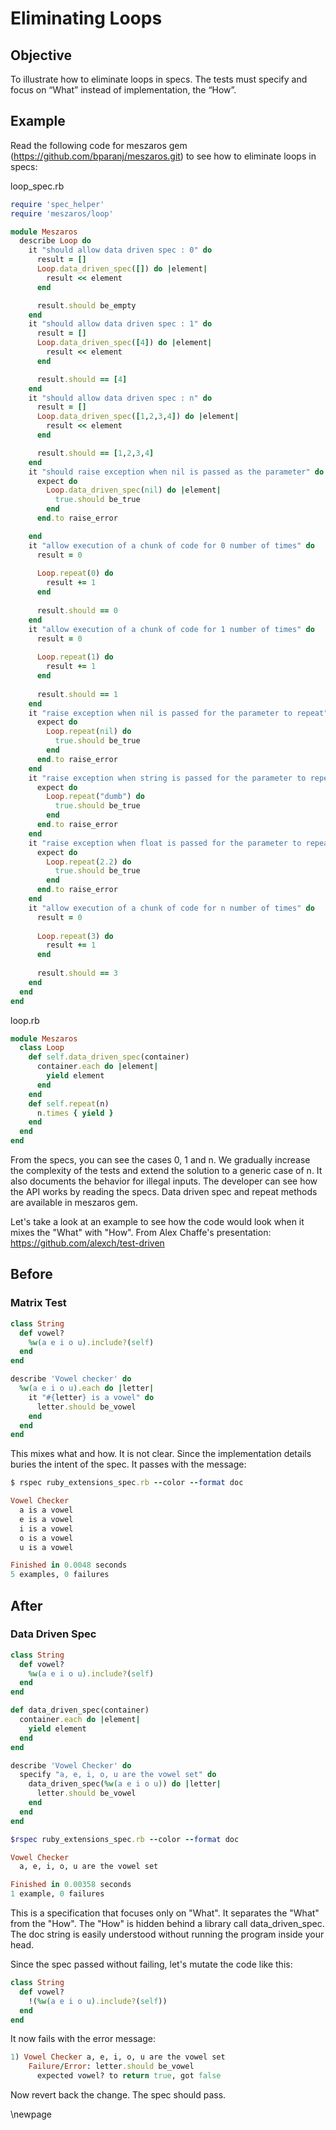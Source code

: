 # Eliminating Loops #

## Objective ##

To illustrate how to eliminate loops in specs. The tests must specify and focus on “What” instead of implementation, the “How”.

## Example ##

Read the following code for meszaros gem (https://github.com/bparanj/meszaros.git) to see how to eliminate loops in specs:

loop_spec.rb

```ruby
require 'spec_helper'
require 'meszaros/loop'

module Meszaros
  describe Loop do
    it "should allow data driven spec : 0" do
      result = []
      Loop.data_driven_spec([]) do |element|
        result << element
      end

      result.should be_empty
    end
    it "should allow data driven spec : 1" do
      result = []
      Loop.data_driven_spec([4]) do |element|
        result << element
      end

      result.should == [4]
    end    
    it "should allow data driven spec : n" do
      result = []
      Loop.data_driven_spec([1,2,3,4]) do |element|
        result << element
      end

      result.should == [1,2,3,4]
    end
    it "should raise exception when nil is passed as the parameter" do
      expect do
        Loop.data_driven_spec(nil) do |element|
          true.should be_true
        end
      end.to raise_error

    end
    it "allow execution of a chunk of code for 0 number of times" do
      result = 0
      
      Loop.repeat(0) do
        result += 1        
      end
      
      result.should == 0
    end
    it "allow execution of a chunk of code for 1 number of times" do
      result = 0
      
      Loop.repeat(1) do
        result += 1        
      end
      
      result.should == 1
    end
    it "raise exception when nil is passed for the parameter to repeat" do      
      expect do
        Loop.repeat(nil) do
          true.should be_true      
        end
      end.to raise_error      
    end
    it "raise exception when string is passed for the parameter to repeat" do      
      expect do
        Loop.repeat("dumb") do
          true.should be_true        
        end
      end.to raise_error
    end
    it "raise exception when float is passed for the parameter to repeat" do      
      expect do
        Loop.repeat(2.2) do
          true.should be_true        
        end
      end.to raise_error
    end
    it "allow execution of a chunk of code for n number of times" do
      result = 0
      
      Loop.repeat(3) do
        result += 1        
      end
      
      result.should == 3
    end
  end  
end
```

loop.rb

```ruby
module Meszaros
  class Loop
    def self.data_driven_spec(container)
      container.each do |element|
        yield element
      end
    end    
    def self.repeat(n)
      n.times { yield }
    end
  end
end
```

From the specs, you can see the cases 0, 1 and n. We gradually increase the complexity of the tests and extend the solution to a generic case of n. It also documents the behavior for illegal inputs. The developer can see how the API works by reading the specs. Data driven spec and repeat methods are available in meszaros gem.

Let's take a look at an example to see how the code would look when it mixes the "What" with "How". From Alex Chaffe's presentation: https://github.com/alexch/test-driven

## Before ##

### Matrix Test ###

```ruby
class String
  def vowel?
    %w(a e i o u).include?(self)
  end
end

describe 'Vowel checker' do  
  %w(a e i o u).each do |letter|
    it "#{letter} is a vowel" do
      letter.should be_vowel
    end
  end
end
```

This mixes what and how. It is not clear. Since the implementation details buries the intent of the spec. It passes with the message:

```ruby
$ rspec ruby_extensions_spec.rb --color --format doc

Vowel Checker
  a is a vowel
  e is a vowel
  i is a vowel
  o is a vowel
  u is a vowel

Finished in 0.0048 seconds
5 examples, 0 failures
```

## After ##

### Data Driven Spec ###

```ruby
class String
  def vowel?
    %w(a e i o u).include?(self)
  end
end

def data_driven_spec(container)
  container.each do |element|
    yield element
  end
end

describe 'Vowel Checker' do  
  specify "a, e, i, o, u are the vowel set" do
    data_driven_spec(%w(a e i o u)) do |letter|
      letter.should be_vowel
    end
  end
end
```

```ruby
$rspec ruby_extensions_spec.rb --color --format doc

Vowel Checker
  a, e, i, o, u are the vowel set

Finished in 0.00358 seconds
1 example, 0 failures
```

This is a specification that focuses only on "What". It separates the "What" from the "How". The "How" is hidden behind a library call data_driven_spec. The doc string is easily understood without running the program inside your head.

Since the spec passed without failing, let's mutate the code like this:

```ruby
class String
  def vowel?
    !(%w(a e i o u).include?(self))
  end
end
```

It now fails with the error message:

```ruby
1) Vowel Checker a, e, i, o, u are the vowel set
    Failure/Error: letter.should be_vowel
      expected vowel? to return true, got false
```

Now revert back the change. The spec should pass.

\newpage
